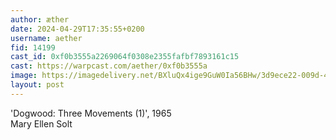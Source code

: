 ```yaml
---
author: æther
date: 2024-04-29T17:35:55+0200
username: aether
fid: 14199
cast_id: 0xf0b3555a2269064f0308e2355fafbf7893161c15
cast: https://warpcast.com/aether/0xf0b3555a
image: https://imagedelivery.net/BXluQx4ige9GuW0Ia56BHw/3d9ece22-009d-41ef-c73d-b5cebef84800/original
layout: post
---
```

'Dogwood: Three Movements (1)', 1965  
Mary Ellen Solt  

<img src='https://imagedelivery.net/BXluQx4ige9GuW0Ia56BHw/3d9ece22-009d-41ef-c73d-b5cebef84800/original' alt='' referrerpolicy='no-referrer'/>